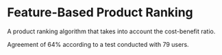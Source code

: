 # Feature-Based Product Ranking

A product ranking algorithm that takes into account the cost-benefit ratio.

Agreement of 64% according to a test conducted with 79 users.
